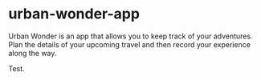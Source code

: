 # urban-wonder-app
Urban Wonder is an app that allows you to keep track of your adventures. Plan the details of your upcoming travel and then record your experience along the way.

Test.
